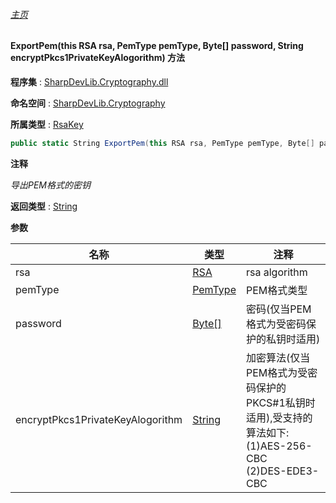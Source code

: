 ###### [主页](./Index.md "主页")

#### ExportPem(this RSA rsa, PemType pemType, Byte[] password, String encryptPkcs1PrivateKeyAlogorithm) 方法

**程序集** : [SharpDevLib.Cryptography.dll](./SharpDevLib.Cryptography.assembly.md "SharpDevLib.Cryptography.dll")

**命名空间** : [SharpDevLib.Cryptography](./SharpDevLib.Cryptography.namespace.md "SharpDevLib.Cryptography")

**所属类型** : [RsaKey](./SharpDevLib.Cryptography.RsaKey.md "RsaKey")

``` csharp
public static String ExportPem(this RSA rsa, PemType pemType, Byte[] password, String encryptPkcs1PrivateKeyAlogorithm)
```

**注释**

*导出PEM格式的密钥*



**返回类型** : [String](https://learn.microsoft.com/en-us/dotnet/api/system.string "String")


**参数**

|名称|类型|注释|
|---|---|---|
|rsa|[RSA](https://learn.microsoft.com/en-us/dotnet/api/system.security.cryptography.rsa "RSA")|rsa algorithm|
|pemType|[PemType](./SharpDevLib.Cryptography.PemType.md "PemType")|PEM格式类型|
|password|[Byte\[\]](https://learn.microsoft.com/en-us/dotnet/api/system.byte[] "Byte\[\]")|密码(仅当PEM格式为受密码保护的私钥时适用)|
|encryptPkcs1PrivateKeyAlogorithm|[String](https://learn.microsoft.com/en-us/dotnet/api/system.string "String")|加密算法(仅当PEM格式为受密码保护的PKCS#1私钥时适用),受支持的算法如下:<br>(1)AES-256-CBC<br>(2)DES-EDE3-CBC|



